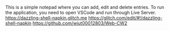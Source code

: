 This is a simple notepad where you can add, edit and delete entries.
To run the application, you need to open VSCode and run through Live Server.
https://dazzling-shell-napkin.glitch.me
https://glitch.com/edit/#!/dazzling-shell-napkin
https://github.com/wiut00012803/Web-CW2